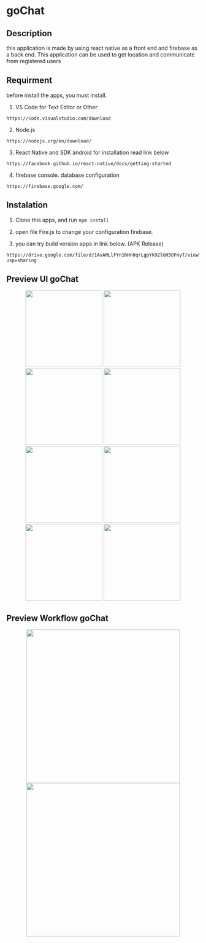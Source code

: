 # goChat

## Description

this application is made by using react native as a front end and firebase as a back end. This application can be used to get location and communicate from registered users

## Requirment
before install the apps, you must install.

1. VS Code for Text Editor or Other
```
https://code.visualstudio.com/download
```
2. Node.js 
```
https://nodejs.org/en/download/
```
3. React Native and SDK android for installation read link below
```
https://facebook.github.io/react-native/docs/getting-started
```
4. firebase console. database configuration
```
https://firebase.google.com/
```

## Instalation

1. Clone this apps, and run    `npm install`

2. open file Fire.js to change your configuration firebase.

3. you can try build version apps in link below. (APK Release)
```
https://drive.google.com/file/d/1AvAMLlFYn1hHn8qrLgpYk92lGH3OFnyT/view?usp=sharing
```

## Preview UI goChat
<p align='center'>
<span>
<tr>
  <td><img src="https://github.com/muhRobai/goChat/blob/master/assets/image/image1%20(1).png" width="200px;"/></td>
</tr>
<tr>
  <td><img src="https://github.com/muhRobai/goChat/blob/master/assets/image/image1%20(3).png" width="200px;"/></td>
  <td><img src="https://github.com/muhRobai/goChat/blob/master/assets/image/image1%20(4).png" width="200px;"/></td>
</tr>
<tr>
  <td><img src="https://github.com/muhRobai/goChat/blob/master/assets/image/image1%20(5).png" width="200px;"/></td>
  <td><img src="https://github.com/muhRobai/goChat/blob/master/assets/image/image1%20(6).png" width="200px;"/></td>
</tr>
 <tr>
   <td><img src="https://github.com/muhRobai/goChat/blob/master/assets/image/image1%20(7).png" width="200px;"/></td>
  <td><img src="https://github.com/muhRobai/goChat/blob/master/assets/image/image1%20(8).png" width=200px;"/></td>
 </td>
  <td><img src="https://github.com/muhRobai/goChat/blob/master/assets/image/image1%20(9).png" width="200px;"/></td>
</tr>
  
</span>
</p>

## Preview Workflow goChat

<p align='center'>
<span>
<tr>
  <td><img src="https://github.com/muhRobai/goChat/blob/master/assets/image/workflow1.gif" width="400px;"/></td>
  <td><img src="https://github.com/muhRobai/goChat/blob/master/assets/image/workflow2.gif" width="400px;"/></td>
</tr>
</span>
</p>

